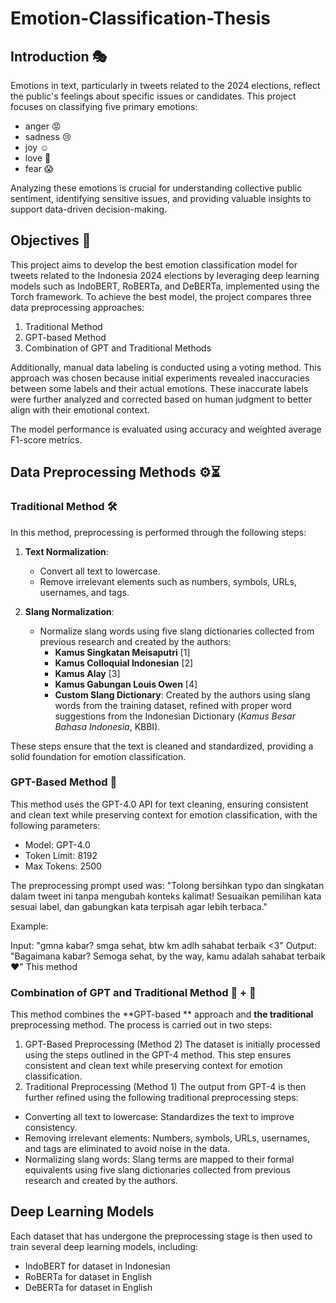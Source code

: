 # Emotion-Classification-Thesis 
## Introduction 🎭
Emotions in text, particularly in tweets related to the 2024 elections, reflect the public's feelings about specific issues or candidates. This project focuses on classifying five primary emotions: 
- anger 😡
- sadness 😢
- joy ☺️
- love 🥰
- fear 😱
  
Analyzing these emotions is crucial for understanding collective public sentiment, identifying sensitive issues, and providing valuable insights to support data-driven decision-making.

## Objectives 🎯
This project aims to develop the best emotion classification model for tweets related to the Indonesia 2024 elections by leveraging deep learning models such as IndoBERT, RoBERTa, and DeBERTa, implemented using the Torch framework. 
To achieve the best model, the project compares three data preprocessing approaches:
1. Traditional Method 
2. GPT-based Method
3. Combination of GPT and Traditional Methods
   
Additionally, manual data labeling is conducted using a voting method. This approach was chosen because initial experiments revealed inaccuracies between some labels and their actual emotions. These inaccurate labels were further analyzed and corrected based on human judgment to better align with their emotional context.

The model performance is evaluated using accuracy and weighted average F1-score metrics.

## Data Preprocessing Methods ⚙️⏳
### Traditional Method 🛠️

In this method, preprocessing is performed through the following steps:

1. **Text Normalization**:
   - Convert all text to lowercase.
   - Remove irrelevant elements such as numbers, symbols, URLs, usernames, and tags.

2. **Slang Normalization**:
   - Normalize slang words using five slang dictionaries collected from previous research and created by the authors:
     - **Kamus Singkatan Meisaputri** [1]
     - **Kamus Colloquial Indonesian** [2]
     - **Kamus Alay** [3]
     - **Kamus Gabungan Louis Owen** [4]
     - **Custom Slang Dictionary**: Created by the authors using slang words from the training dataset, refined with proper word suggestions from the Indonesian Dictionary (*Kamus Besar Bahasa Indonesia*, KBBI).

These steps ensure that the text is cleaned and standardized, providing a solid foundation for emotion classification.

### GPT-Based Method 🤖
This method uses the GPT-4.0 API for text cleaning, ensuring consistent and clean text while preserving context for emotion classification, with the following parameters:

- Model: GPT-4.0
- Token Limit: 8192
- Max Tokens: 2500
  
The preprocessing prompt used was:
"Tolong bersihkan typo dan singkatan dalam tweet ini tanpa mengubah konteks kalimat! Sesuaikan pemilihan kata sesuai label, dan gabungkan kata terpisah agar lebih terbaca."

Example:

Input: "gmna kabar? smga sehat, btw km adlh sahabat terbaik <3"
Output: "Bagaimana kabar? Semoga sehat, by the way, kamu adalah sahabat terbaik ❤️"
This method 

### Combination of GPT and Traditional Method 🤖 + 📑 
This method combines the **GPT-based ** approach and **the traditional** preprocessing method. The process is carried out in two steps:
1. GPT-Based Preprocessing (Method 2)
The dataset is initially processed using the steps outlined in the GPT-4 method. This step ensures consistent and clean text while preserving context for emotion classification.
2. Traditional Preprocessing (Method 1)
The output from GPT-4 is then further refined using the following traditional preprocessing steps:
  - Converting all text to lowercase: Standardizes the text to improve consistency.
  - Removing irrelevant elements: Numbers, symbols, URLs, usernames, and tags are eliminated to avoid noise in the data.
  - Normalizing slang words: Slang terms are mapped to their formal equivalents using five slang dictionaries collected from previous research and created by the authors.

## Deep Learning Models
Each dataset that has undergone the preprocessing stage is then used to train several deep learning models, including:
- IndoBERT for dataset in Indonesian
- RoBERTa for dataset in English
- DeBERTa for dataset in English



